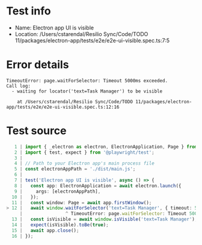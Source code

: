 # Test info

- Name: Electron app UI is visible
- Location: /Users/cstarendal/Resilio Sync/Code/TODO 11/packages/electron-app/tests/e2e/e2e-ui-visible.spec.ts:7:5

# Error details

```
TimeoutError: page.waitForSelector: Timeout 5000ms exceeded.
Call log:
  - waiting for locator('text=Task Manager') to be visible

    at /Users/cstarendal/Resilio Sync/Code/TODO 11/packages/electron-app/tests/e2e/e2e-ui-visible.spec.ts:12:16
```

# Test source

```ts
   1 | import { _electron as electron, ElectronApplication, Page } from 'playwright';
   2 | import { test, expect } from '@playwright/test';
   3 |
   4 | // Path to your Electron app's main process file
   5 | const electronAppPath = './dist/main.js';
   6 |
   7 | test('Electron app UI is visible', async () => {
   8 |   const app: ElectronApplication = await electron.launch({
   9 |     args: [electronAppPath],
  10 |   });
  11 |   const window: Page = await app.firstWindow();
> 12 |   await window.waitForSelector('text=Task Manager', { timeout: 5000 });
     |                ^ TimeoutError: page.waitForSelector: Timeout 5000ms exceeded.
  13 |   const isVisible = await window.isVisible('text=Task Manager');
  14 |   expect(isVisible).toBe(true);
  15 |   await app.close();
  16 | }); 
```